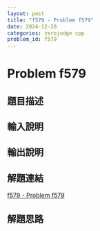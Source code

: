 ```yaml
---
layout: post
title: "f579 - Problem f579"
date: 2024-12-20
categories: zerojudge cpp
problem_id: f579
---
```


# Problem f579

## 題目描述



## 輸入說明



## 輸出說明



## 解題連結

[f579 - Problem f579](https://zerojudge.tw/ShowProblem?problemid=f579)

## 解題思路

